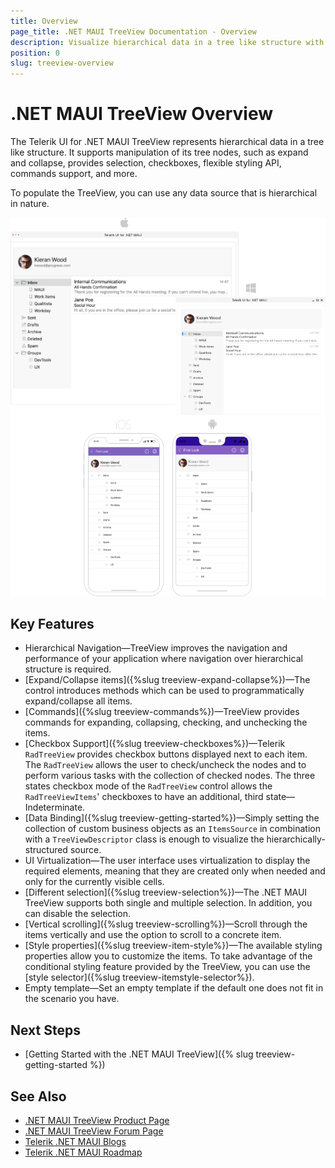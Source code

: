 ```yaml
---
title: Overview
page_title: .NET MAUI TreeView Documentation - Overview
description: Visualize hierarchical data in a tree like structure with Telerik TreeView for .NET MAUI. 
position: 0
slug: treeview-overview
---
```


# .NET MAUI TreeView Overview

The Telerik UI for .NET MAUI TreeView represents hierarchical data in a tree like structure. It supports manipulation of its tree nodes, such as expand and collapse, provides selection, checkboxes, flexible styling API, commands support, and more.

To populate the TreeView, you can use any data source that is hierarchical in nature. 

![.NET MAUI TreeView Overview](images/treeview-overview.png)

## Key Features

* Hierarchical Navigation&mdash;TreeView improves the navigation and performance of your application where navigation over hierarchical structure is required.
* [Expand/Collapse items]({%slug treeview-expand-collapse%})&mdash;The control introduces methods which can be used to programmatically expand/collapse all items. 
* [Commands]({%slug treeview-commands%})&mdash;TreeView provides commands for expanding, collapsing, checking, and unchecking the items. 
* [Checkbox Support]({%slug treeview-checkboxes%})&mdash;Telerik `RadTreeView` provides checkbox buttons displayed next to each item. The `RadTreeView` allows the user to check/uncheck the nodes and to perform various tasks with the collection of checked nodes. The three states checkbox mode of the `RadTreeView` control allows the  `RadTreeViewItems`' checkboxes to have an additional, third state&mdash;Indeterminate.
* [Data Binding]({%slug treeview-getting-started%})&mdash;Simply setting the collection of custom business objects as an `ItemsSource` in combination with a `TreeViewDescriptor` class is enough to visualize the hierarchically-structured source.
* UI Virtualization&mdash;The user interface uses virtualization to display the required elements, meaning that they are created only when needed and only for the currently visible cells.
* [Different selection]({%slug treeview-selection%})&mdash;The .NET MAUI TreeView supports both single and multiple selection. In addition, you can disable the selection. 
* [Vertical scrolling]({%slug treeview-scrolling%})&mdash;Scroll through the items vertically and use the option to scroll to a concrete item. 
* [Style properties]({%slug treeview-item-style%})&mdash;The available styling properties allow you to customize the items. To take advantage of the conditional styling feature provided by the TreeView, you can use the [style selector]({%slug treeview-itemstyle-selector%}).
* Empty template&mdash;Set an empty template if the default one does not fit in the scenario you have.

## Next Steps

- [Getting Started with the .NET MAUI TreeView]({% slug treeview-getting-started %})

## See Also

- [.NET MAUI TreeView Product Page](https://www.telerik.com/maui-ui/treeview)
- [.NET MAUI TreeView Forum Page](https://www.telerik.com/forums/maui?tagId=1829)
- [Telerik .NET MAUI Blogs](https://www.telerik.com/blogs/mobile-net-maui)
- [Telerik .NET MAUI Roadmap](https://www.telerik.com/support/whats-new/maui-ui/roadmap)
